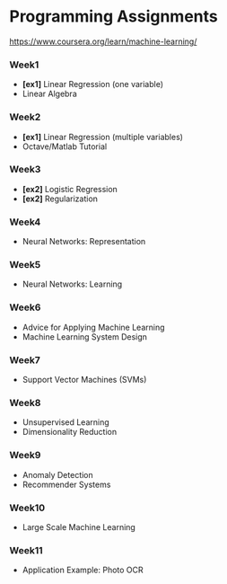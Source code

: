 # Programming Assignments  
https://www.coursera.org/learn/machine-learning/

### Week1
- **[ex1]** Linear Regression (one variable)
- Linear Algebra

### Week2
- **[ex1]** Linear Regression (multiple variables)
- Octave/Matlab Tutorial

### Week3
- **[ex2]** Logistic Regression
- **[ex2]** Regularization

### Week4
- Neural Networks: Representation

### Week5
- Neural Networks: Learning

### Week6
- Advice for Applying Machine Learning
- Machine Learning System Design

### Week7
- Support Vector Machines (SVMs)

### Week8
- Unsupervised Learning
- Dimensionality Reduction

### Week9
- Anomaly Detection
- Recommender Systems

### Week10
- Large Scale Machine Learning

### Week11
- Application Example: Photo OCR